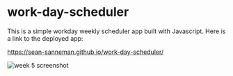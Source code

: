 # work-day-scheduler
This is a simple workday weekly scheduler app built with Javascript. Here is a link to the deployed app:

https://sean-sanneman.github.io/work-day-scheduler/

![week 5 screenshot](https://user-images.githubusercontent.com/64930571/97910771-0e794980-1cff-11eb-867f-5976ed1d3631.png)
